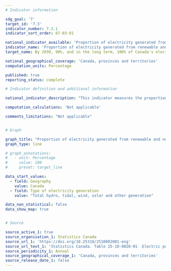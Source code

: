 ```yaml
---
# Indicator information

sdg_goal: '7'
target_id: '7.3'
indicator_number: 7.3.1
indicator_sort_order: 07-03-01

national_indicator_available: 'Proportion of electricity generated from renewable and non-greenhouse gas emitting sources'
indicator_name: 'Proportion of electricity generated from renewable and non-greenhouse gas emitting sources'
target_name: By 2030, 90%, and in the long term, 100% of Canada's electricity is generated from renewable and non-emitting sources

national_geographical_coverage: 'Canada, provinces and territories'
computation_units: Percentage

published: true
reporting_status: complete

# Indicator definition and additional information

national_indicator_description: "This indicator measures the proportion of electricity generated from renewable and non-greenhouse gas emitting sources."

computation_calculations: 'Not applicable'

comments_limitations: "Not applicable"


# Graph

graph_title: "Proportion of electricity generated from renewable and non-greenhouse gas emitting sources"
graph_type: line

# graph_annotations:
#   - unit: Percentage
#     value: 100
#     preset: target_line

data_start_values:
  - field: Geography
    value: Canada
  - field: Type of electricity generation
    value: "Total hydro, tidal, wind, solar and other generation"

data_non_statistical: false
data_show_map: true


# Source

source_active_1: true
source_organisation_1: Statistics Canada
source_url_1: 'https://doi.org/10.25318/2510002001-eng'
source_url_text_1: 'Statistics Canada. Table 25-10-0020-01  Electric power, annual generation by class of producer'
source_periodicity_1: Annual
source_geographical_coverage_1: 'Canada, provinces and territories'
source_release_date_1: false
---
```

